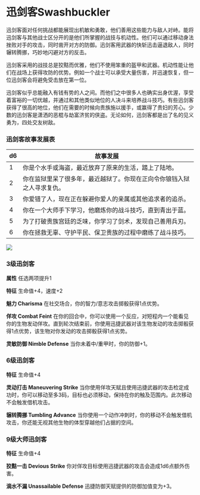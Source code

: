 # 迅剑客Swashbuckler

迅剑客面对任何挑战都能展现出机敏和勇敢，他们善用这些能力与敌人对峙。能将迅剑客与其他战士区分开的是他们所掌握的战技与机动性。他们可以通过移动身法挫败对手的攻击，同时凿开对方的防御。迅剑客用武器的快斩迅击逼退敌人，同时辗转腾挪，巧妙地闪避对方的反击。

迅剑客采用的战技总是狡黠而优雅，他们不使用笨重的盔甲和武器。机动性能让他们在战场上获得攻防的优势。例如一个战士可以承受大量伤害，并迅速恢复，但一位迅剑客会将避免受击放在第一位。

迅剑客似乎总能融入有钱有势的人之间。而他们之中很多人也确实出身优渥，享受着富裕的一切优越，并通过和其他类似地位的人决斗来培养战斗技巧。有些迅剑客获得了很高的地位，他们在需要的时候向贵族施以援手，或赢得了贵妇的芳心。少数的迅剑客是潇洒的恶棍与劫富济贫的侠盗。无论如何，迅剑客都是出了名的见义勇为，四处交友树敌。

### 迅剑客故事发展表

<table>
<thead>
<tr class="header">
<th>d6</th>
<th>故事发展</th>
</tr>
</thead>
<tbody>
<tr class="odd">
<td>1</td>
<td>你是个水手或海盗，最近放弃了原来的生活，踏上了陆地。</td>
</tr>
<tr class="even">
<td>2</td>
<td>你在监狱里呆了很多年，最近越狱了。你现在正向令你锒铛入狱之人寻求复仇。</td>
</tr>
<tr class="odd">
<td>3</td>
<td>你爱错了人，现在正在躲避你爱人的亲属或其他追求者的追杀。</td>
</tr>
<tr class="even">
<td>4</td>
<td>你在一个大师手下学习，他磨炼你的战斗技巧，直到青出于蓝。</td>
</tr>
<tr class="odd">
<td>5</td>
<td>为了打破贵族宫廷的乏味，你学习了剑术，发现自己善用兵刃。</td>
</tr>
<tr class="even">
<td>6</td>
<td>你在拯救无辜、守护平民、保卫贵族的过程中磨练了战斗技巧。</td>
</tr>
</tbody>
</table>

![](https://sdlpic.oss-cn-beijing.aliyuncs.com/pic/%E8%BF%85%E5%89%91%E5%AE%A2.PNG)

### 3级迅剑客

**属性** 任选两项提升1

**特征** 生命值+4，速度+2

**魅力 Charisma** 在社交场合，你的智力/意志攻击掷骰获得1点优势。

**佯攻 Combat Feint**
在你的回合中，你可以使用一个反应，对短程内一个能看见你的生物发动佯攻。直到轮次结束前，你使用迅捷武器对该生物发动的攻击掷骰获得1点优势，该生物对你发动的攻击掷骰获得1点劣势。

**灵敏防御 Nimble Defense** 当你未着中/重甲时，你的防御+1。

### 6级迅剑客

**特征** 生命值+4

**灵动打击 Maneuvering Strike**
当你使用佯攻天赋且使用迅捷武器的攻击检定成功时，你可以移动至多3码，目标也必须移动，保持在你的触及范围内。此次移动不会触发借机攻击。

**辗转腾挪 Tumbling Advance**
当你使用一个动作冲刺时，你的移动不会触发借机攻击，你还能无视其他生物的体型穿越他们占据的空间。

### 9级大师迅剑客

**特征** 生命值+4

**狡黠一击 Devious Strike**
你对佯攻目标使用迅捷武器的攻击会造成1d6点额外伤害。

**滴水不漏 Unassailable Defense** 迅捷防御天赋提供的防御加值变为+3。
